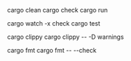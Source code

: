 cargo clean
cargo check
cargo run

cargo watch -x check
cargo test

cargo clippy
cargo clippy -- -D warnings

cargo fmt
cargo fmt -- --check
